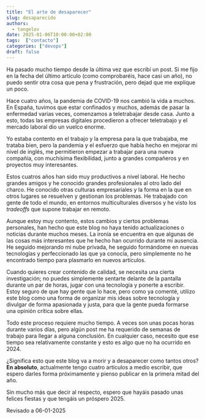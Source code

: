 ```yaml
---
title: "El arte de desaparecer"
slug: desaparecido
authors:
  - tangelov
date: 2025-01-06T10:00:00+02:00
tags:  ["contacto"]
categories: ["devops"]
draft: false
---
```


Ha pasado mucho tiempo desde la última vez que escribí un post. Si me fijo en la fecha del último artículo (como comprobaréis, hace casi un año), no puedo sentir otra cosa que pena y frustración, pero dejad que me explique un poco.

Hace cuatro años, la pandemia de COVID-19 nos cambió la vida a muchos. En España, tuvimos que estar confinados y muchos, además de pasar la enfermedad varias veces, comenzamos a teletrabajar desde casa. Junto a esto, todas las empresas digitales procedieron a ofrecer teletrabajo y el mercado laboral dio un vuelco enorme.

Yo estaba contento en el trabajo y la empresa para la que trabajaba, me trataba bien, pero la pandemia y el esfuerzo que había hecho en mejorar mi nivel de inglés, me permitieron empezar a trabajar para una nueva compañía, con muchísima flexibilidad, junto a grandes compañeros y en proyectos muy interesantes.

Estos cuatros años han sido muy productivos a nivel laboral. He hecho grandes amigos y he conocido grandes profesionales al otro lado del charco. He conocido otras culturas empresariales y la forma en la que en otros lugares se resuelven y gestionan los problemas. He trabajado con gente de todo el mundo, en entornos multiculturales diversos y he visto los _tradeoffs_ que supone trabajar en remoto.

Aunque estoy muy contento, estos cambios y ciertos problemas personales, han hecho que este blog no haya tenido actualizaciones o noticias durante muchos meses. La ironía se encuentra en que algunas de las cosas más interesantes que he hecho han ocurrido durante mi ausencia. He seguido mejorando mi nube privada, he seguido formándome en nuevas tecnologías y perfeccionado las que ya conocía, pero simplemente no he encontrado tiempo para plasmarlo en nuevos artículos.

Cuando quieres crear contenido de calidad, se necesita una cierta investigación; no puedes simplemente sentarte delante de la pantalla durante un par de horas, jugar con una tecnología y ponerte a escribir. Estoy seguro de que hay gente que lo hace, pero como ya comenté, utilizo este blog como una forma de organizar mis ideas sobre tecnología y divulgar de forma apasionada y justa, para que la gente pueda formarse una opinión crítica sobre ellas.

Todo este proceso requiere mucho tiempo. A veces son unas pocas horas durante varios días, pero algún post me ha requerido de semanas de trabajo para llegar a alguna conclusión. En cualquier caso, necesito que ese tiempo sea relativamente constante y esto es algo que no ha ocurrido en 2024.

¿Significa esto que este blog va a morir y a desaparecer como tantos otros? __En absoluto__, actualmente tengo cuatro artículos a medio escribir, que espero darles forma próximamente y pienso publicar en la primera mitad del año.

Sin mucho más que decir al respecto, espero que hayáis pasado unas felices fiestas y que tengáis un próspero 2025.

Revisado a 06-01-2025

